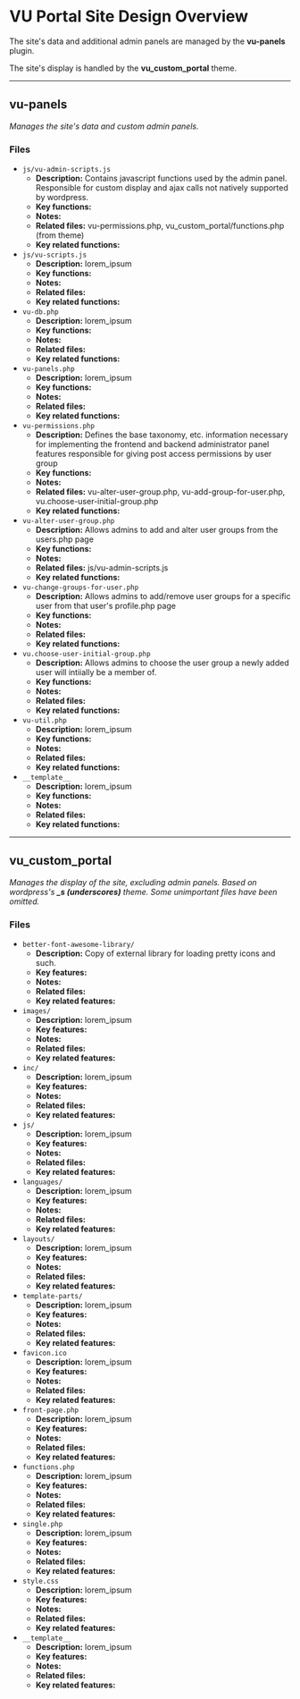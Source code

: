 # VU Portal Site Design Overview

The site's data and additional admin panels are managed by the **vu-panels** plugin.

The site's display is handled by the **vu_custom_portal** theme.

---

## vu-panels
*Manages the site's data and custom admin panels.*
### Files
- `js/vu-admin-scripts.js`
    - **Description:** Contains javascript functions used by the admin panel. Responsible for custom display and ajax calls not natively supported by wordpress.
    - **Key functions:** 
    - **Notes:** 
    - **Related files:** vu-permissions.php, vu_custom_portal/functions.php (from theme)
    - **Key related functions:** 
- `js/vu-scripts.js`
    - **Description:** lorem_ipsum
    - **Key functions:** 
    - **Notes:** 
    - **Related files:** 
    - **Key related functions:** 
- `vu-db.php`
    - **Description:** lorem_ipsum
    - **Key functions:** 
    - **Notes:** 
    - **Related files:** 
    - **Key related functions:** 
- `vu-panels.php`
    - **Description:** lorem_ipsum
    - **Key functions:** 
    - **Notes:** 
    - **Related files:** 
    - **Key related functions:** 
- `vu-permissions.php`
    - **Description:** Defines the base taxonomy, etc. information necessary for implementing the frontend and backend administrator panel features responsible for giving post access permissions by user group
    - **Key functions:** 
    - **Notes:** 
    - **Related files:** vu-alter-user-group.php, vu-add-group-for-user.php, vu.choose-user-initial-group.php
    - **Key related functions:** 
- `vu-alter-user-group.php`
    - **Description:** Allows admins to add and alter user groups from the users.php page
    - **Key functions:** 
    - **Notes:** 
    - **Related files:** js/vu-admin-scripts.js
    - **Key related functions:** 
- `vu-change-groups-for-user.php`
    - **Description:** Allows admins to add/remove user groups for a specific user from that user's profile.php page
    - **Key functions:** 
    - **Notes:** 
    - **Related files:** 
    - **Key related functions:** 
- `vu.choose-user-initial-group.php`
    - **Description:** Allows admins to choose the user group a newly added user will intiially be a member of.
    - **Key functions:** 
    - **Notes:** 
    - **Related files:** 
    - **Key related functions:** 
- `vu-util.php`
    - **Description:** lorem_ipsum
    - **Key functions:** 
    - **Notes:** 
    - **Related files:** 
    - **Key related functions:** 
- `__template__`
    - **Description:** lorem_ipsum
    - **Key functions:** 
    - **Notes:** 
    - **Related files:** 
    - **Key related functions:** 

---
## vu_custom_portal
*Manages the display of the site, excluding admin panels. Based on wordpress's **_s (underscores)** theme. Some unimportant files have been omitted.*
### Files
- `better-font-awesome-library/`
    - **Description:** Copy of external library for loading pretty icons and such.
    - **Key features:** 
    - **Notes:** 
    - **Related files:** 
    - **Key related features:** 
- `images/`
    - **Description:** lorem_ipsum
    - **Key features:** 
    - **Notes:** 
    - **Related files:** 
    - **Key related features:** 
- `inc/`
    - **Description:** lorem_ipsum
    - **Key features:** 
    - **Notes:** 
    - **Related files:** 
    - **Key related features:** 
- `js/`
    - **Description:** lorem_ipsum
    - **Key features:** 
    - **Notes:** 
    - **Related files:** 
    - **Key related features:** 
- `languages/`
    - **Description:** lorem_ipsum
    - **Key features:** 
    - **Notes:** 
    - **Related files:** 
    - **Key related features:** 
- `layouts/`
    - **Description:** lorem_ipsum
    - **Key features:** 
    - **Notes:** 
    - **Related files:** 
    - **Key related features:** 
- `template-parts/`
    - **Description:** lorem_ipsum
    - **Key features:** 
    - **Notes:** 
    - **Related files:** 
    - **Key related features:** 
- `favicon.ico`
    - **Description:** lorem_ipsum
    - **Key features:** 
    - **Notes:** 
    - **Related files:** 
    - **Key related features:** 
- `front-page.php`
    - **Description:** lorem_ipsum
    - **Key features:** 
    - **Notes:** 
    - **Related files:** 
    - **Key related features:** 
- `functions.php`
    - **Description:** lorem_ipsum
    - **Key features:** 
    - **Notes:** 
    - **Related files:** 
    - **Key related features:** 
- `single.php`
    - **Description:** lorem_ipsum
    - **Key features:** 
    - **Notes:** 
    - **Related files:** 
    - **Key related features:** 
- `style.css`
    - **Description:** lorem_ipsum
    - **Key features:** 
    - **Notes:** 
    - **Related files:** 
    - **Key related features:** 
- `__template__`
    - **Description:** lorem_ipsum
    - **Key features:** 
    - **Notes:** 
    - **Related files:** 
    - **Key related features:** 
